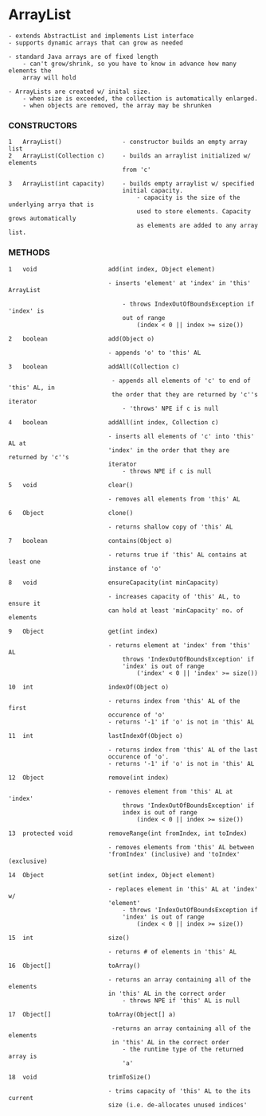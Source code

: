 # ArrayList

    - extends AbstractList and implements List interface
    - supports dynamic arrays that can grow as needed
    
    - standard Java arrays are of fixed length
        - can't grow/shrink, so you have to know in advance how many elements the
        array will hold
        
    - ArrayLists are created w/ inital size. 
        - when size is exceeded, the collection is automatically enlarged. 
        - when objects are removed, the array may be shrunken
        
### CONSTRUCTORS

    1   ArrayList()                 - constructor builds an empty array list
    2   ArrayList(Collection c)     - builds an arraylist initialized w/ elements
                                    from 'c'
                                    
    3   ArrayList(int capacity)     - builds empty arraylist w/ specified
                                    initial capacity.
                                        - capacity is the size of the underlying arrya that is 
                                        used to store elements. Capacity grows automatically 
                                        as elements are added to any array list.
                                        
### METHODS

    1   void                    add(int index, Object element) 
    
                                - inserts 'element' at 'index' in 'this' ArrayList
                                
                                    - throws IndexOutOfBoundsException if 'index' is
                                    out of range
                                        (index < 0 || index >= size())
                                        
    2   boolean                 add(Object o) 
        
                                - appends 'o' to 'this' AL
                                
    3   boolean                 addAll(Collection c) 
        
                                 - appends all elements of 'c' to end of 'this' AL, in
                                 the order that they are returned by 'c''s iterator
                                    - 'throws' NPE if c is null
                                    
    4   boolean                 addAll(int index, Collection c)
    
                                - inserts all elements of 'c' into 'this' AL at
                                'index' in the order that they are returned by 'c''s
                                iterator
                                    - throws NPE if c is null
                                    
    5   void                    clear()
    
                                - removes all elements from 'this' AL
                                
    6   Object                  clone()
    
                                - returns shallow copy of 'this' AL
                                
    7   boolean                 contains(Object o)
    
                                - returns true if 'this' AL contains at least one 
                                instance of 'o'
                                
    8   void                    ensureCapacity(int minCapacity) 
    
                                - increases capacity of 'this' AL, to ensure it
                                can hold at least 'minCapacity' no. of elements
                                
    9   Object                  get(int index) 
            
                                - returns element at 'index' from 'this' AL
                                    throws 'IndexOutOfBoundsException' if
                                    'index' is out of range
                                        ('index' < 0 || 'index' >= size())
                                        
    10  int                     indexOf(Object o) 
                    
                                - returns index from 'this' AL of the first 
                                occurence of 'o'
                                - returns '-1' if 'o' is not in 'this' AL
                                
    11  int                     lastIndexOf(Object o) 
            
                                - returns index from 'this' AL of the last
                                occurence of 'o'. 
                                - returns '-1' if 'o' is not in 'this' AL
                                
    12  Object                  remove(int index) 
    
                                - removes element from 'this' AL at 'index'
                                    throws 'IndexOutOfBoundsException' if
                                    index is out of range
                                        (index < 0 || index >= size())
                                        
    13  protected void          removeRange(int fromIndex, int toIndex) 
    
                                - removes elements from 'this' AL between 
                                'fromIndex' (inclusive) and 'toIndex' (exclusive) 
                                
    14  Object                  set(int index, Object element)
    
                                - replaces element in 'this' AL at 'index' w/ 
                                'element'
                                    - throws 'IndexOutOfBoundsException if
                                    'index' is out of range
                                        (index < 0 || index >= size())
                                        
    15  int                     size()
    
                                - returns # of elements in 'this' AL
                                
    16  Object[]                toArray()
    
                                - returns an array containing all of the elements
                                in 'this' AL in the correct order
                                    - throws NPE if 'this' AL is null
                                    
    17  Object[]                toArray(Object[] a)
    
                                 -returns an array containing all of the elements
                                 in 'this' AL in the correct order
                                    - the runtime type of the returned array is
                                    'a'
                                    
    18  void                    trimToSize()
    
                                - trims capacity of 'this' AL to the its current
                                size (i.e. de-allocates unused indices'
                                
        
                             